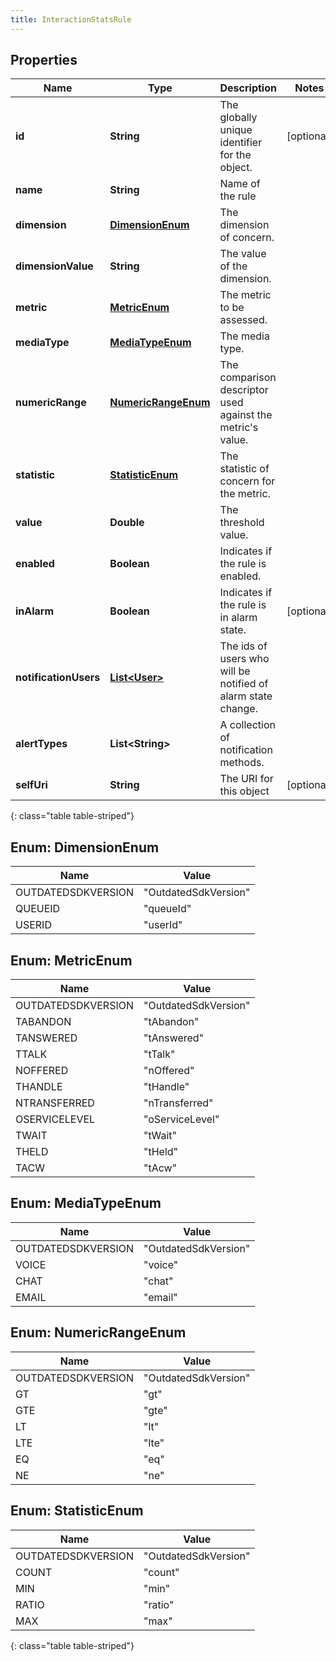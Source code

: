 ```yaml
---
title: InteractionStatsRule
---
```


## Properties

| Name | Type | Description | Notes |
| ------------ | ------------- | ------------- | ------------- |
| **id** | **String** | The globally unique identifier for the object. |  [optional] |
| **name** | **String** | Name of the rule |  |
| **dimension** | [**DimensionEnum**](#DimensionEnum) | The dimension of concern. |  |
| **dimensionValue** | **String** | The value of the dimension. |  |
| **metric** | [**MetricEnum**](#MetricEnum) | The metric to be assessed. |  |
| **mediaType** | [**MediaTypeEnum**](#MediaTypeEnum) | The media type. |  |
| **numericRange** | [**NumericRangeEnum**](#NumericRangeEnum) | The comparison descriptor used against the metric&#39;s value. |  |
| **statistic** | [**StatisticEnum**](#StatisticEnum) | The statistic of concern for the metric. |  |
| **value** | **Double** | The threshold value. |  |
| **enabled** | **Boolean** | Indicates if the rule is enabled. |  |
| **inAlarm** | **Boolean** | Indicates if the rule is in alarm state. |  [optional] |
| **notificationUsers** | [**List&lt;User&gt;**](User.html) | The ids of users who will be notified of alarm state change. |  |
| **alertTypes** | **List&lt;String&gt;** | A collection of notification methods. |  |
| **selfUri** | **String** | The URI for this object |  [optional] |
{: class="table table-striped"}


<a name="DimensionEnum"></a>

## Enum: DimensionEnum

| Name | Value |
| ---- | ----- |
| OUTDATEDSDKVERSION | &quot;OutdatedSdkVersion&quot; |
| QUEUEID | &quot;queueId&quot; |
| USERID | &quot;userId&quot; |


<a name="MetricEnum"></a>

## Enum: MetricEnum

| Name | Value |
| ---- | ----- |
| OUTDATEDSDKVERSION | &quot;OutdatedSdkVersion&quot; |
| TABANDON | &quot;tAbandon&quot; |
| TANSWERED | &quot;tAnswered&quot; |
| TTALK | &quot;tTalk&quot; |
| NOFFERED | &quot;nOffered&quot; |
| THANDLE | &quot;tHandle&quot; |
| NTRANSFERRED | &quot;nTransferred&quot; |
| OSERVICELEVEL | &quot;oServiceLevel&quot; |
| TWAIT | &quot;tWait&quot; |
| THELD | &quot;tHeld&quot; |
| TACW | &quot;tAcw&quot; |


<a name="MediaTypeEnum"></a>

## Enum: MediaTypeEnum

| Name | Value |
| ---- | ----- |
| OUTDATEDSDKVERSION | &quot;OutdatedSdkVersion&quot; |
| VOICE | &quot;voice&quot; |
| CHAT | &quot;chat&quot; |
| EMAIL | &quot;email&quot; |


<a name="NumericRangeEnum"></a>

## Enum: NumericRangeEnum

| Name | Value |
| ---- | ----- |
| OUTDATEDSDKVERSION | &quot;OutdatedSdkVersion&quot; |
| GT | &quot;gt&quot; |
| GTE | &quot;gte&quot; |
| LT | &quot;lt&quot; |
| LTE | &quot;lte&quot; |
| EQ | &quot;eq&quot; |
| NE | &quot;ne&quot; |


<a name="StatisticEnum"></a>

## Enum: StatisticEnum

| Name | Value |
| ---- | ----- |
| OUTDATEDSDKVERSION | &quot;OutdatedSdkVersion&quot; |
| COUNT | &quot;count&quot; |
| MIN | &quot;min&quot; |
| RATIO | &quot;ratio&quot; |
| MAX | &quot;max&quot; |
{: class="table table-striped"}


